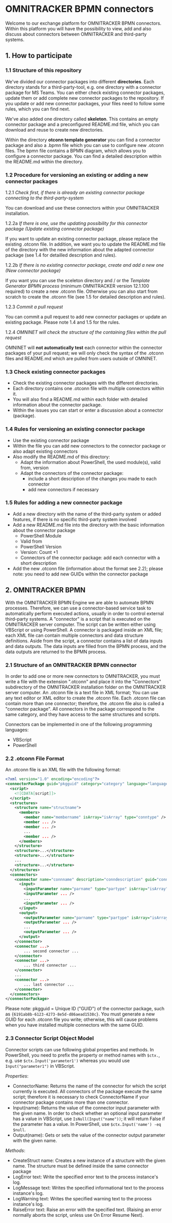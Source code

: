 # OMNITRACKER BPMN connectors

Welcome to our exchange platform for OMNITRACKER BPMN connectors. Within this platform you will have the possibility to view, add and also discuss about connectors between OMNITRACKER and third-party systems. 

 
## 1. How to participate

### 1.1 Structure of this repository

We've divided our connector packages into different **directories**. Each directory stands for a third-party-tool, e.g. one directory with a connector package for MS Teams. You can either check existing connector packages, update them or add complete new connector packages to the repository. If you update or add new connector packages, your files need to follow some rules, which you can find next.

We've also added one directory called **skeleton**. This contains an empty connector package and a preconfigured README.md file, which you can download and reuse to create new directories.

Within the directory **otconn template generator** you can find a connector package and also a .bpmn file which you can use to configure new .otconn files. The bpmn file contains a BPMN diagram, which allows you to configure a connector package. You can find a detailed description within the README.md within the directory.

### 1.2 Procedure for versioning an existing or adding a new connector packages
1.2.1 *Check first, if there is already an existing connector package connecting to the third-party-system*

You can download and use these connectors within your OMNITRACKER installation. 


1.2.2a *If there is one, use the updating possibility for this connector package (Update existing connector package)* 

If you want to update an existing connector package, please replace the existing .otconn file. In addition, we want you to update the README.md file of the directory with the new information about the adapted connector package (see 1.4 for detailled description and rules).

1.2.2b *If there is no existing connector package, create and add a new one (New connector package)* 

If you want you can use the sceleton directory and / or the *Template Generator BPMN process* (minimum OMNITRACKER version 12.1.100 required) to create a new .otconn file. Otherwise you can also start from scratch to create the .otconn file (see 1.5 for detailed description and rules).


1.2.3 *Commit a pull request*

You can commit a pull request to add new connector packages or update an existing package. Please note 1.4 and 1.5 for the rules.

1.2.4 *OMNINET will check the structure of the containing files within the pull request*

OMNINET will **not automatically test** each connector within the connector packages of your pull request; we will only check the syntax of the .otconn files and README.md which are pulled from users outside of OMNINET.


### 1.3 Check existing connector packages
- Check the existing connector packages with the different directories.
- Each directory contains one .otconn file with multiple connectors within it. 
- You will also find a README.md within each folder with detailed information about the connector package.
- Within the issues you can start or enter a discussion about a connector (package).



### 1.4 Rules for versioning an existing connector package
- Use the existing connector package
- Within the file you can add new connectors to the connector package or also adapt existing connectors
- Also modify the README.md of this directory:
    - Adapt the information about PowerShell, the used module(s), valid from, version 
    - Adapt the connectors of the connector package:
       - include a short description of the changes you made to each connector
       - add new connectors if necessary



### 1.5 Rules for adding a new connector package
- Add a new directory with the name of the third-party system or added features, if there is no specific third-party system involved
- Add a new README.md file into the directory with the basic information about the connector package
    - PowerShell Module
    - Valid from
    - PowerShell Version
    - Version: Count +1 
    - Connectors of the connector package: add each connector with a short description
- Add the new .otconn file (information about the format see 2.2); please note: you need to add new GUIDs within the connector package



## 2. OMNITRACKER BPMN
With the OMNITRACKER BPMN Engine we are able to automate BPMN processes. Therefore, we can use a connector-based service task to automatically perform executed actions, usually in order to control external third-party systems. A "connector" is a script that is executed on the OMNITRACKER server computer. The script can be written either using VBScript or using PowerShell. A connector is packaged inside an XML file; each XML file can contain multiple connectors and data structure definitions. Aside from the script, a connector contains a list of data inputs and data outputs. The data inputs are filled from the BPMN process, and the data outputs are returned to the BPMN process.

### 2.1 Structure of an OMNITRACKER BPMN connector
In order to add one or more new connectors to OMNITRACKER, you must write a file with the extension ".otconn" and place it into the "Connectors" subdirectory of the OMNITRACKER installation folder on the OMNITRACKER server computer. An .otconn file is a text file in XML format; You can use any text editor or XML editor to create the .otconn file. Each .otconn file can contain more than one connector; therefore, the .otconn file also is called a "connector package". All connectors in the package correspond to the same category, and they have access to the same structures and scripts.

Connectors can be implemented in one of the following programming languages:
- VBScript
- PowerShell

### 2.2 .otconn File Format
An .otconn file is an XML file with the following format:

```xml
<?xml version="1.0" encoding="encoding"?>
<connectorPackage guid="pkgguid" category="category" language="language">
  <script>
    <![CDATA[script]]>
  </script>
  <structures>
    <structure name="structname">
      <members>
        <member name="membername" isArray="isArray" type="conntype" />
        <member ... />
        <member ... />
        ...
        <member ... />
      </members>
    </structure>
    <structure>...</structure>
    <structure>...</structure>
    ...
    <structure>...</structure>
  </structures>
  <connectors>
    <connector name="connname" description="conndescription" guid="connguid">
      <input>
        <inputParameter name="parname" type="partype" isArray="isArray" group="group" description="description" optional="optional"/>
        <inputParameter ... />
        ...
        <inputParameter ... />
      </input>
      <output>
        <outputParameter name="parname" type="partype" isArray="isArray" group="group" description="description"/>
        <outputParameter ... />
        ...
        <outputParameter ... />
      </output>
    </connector>
    <connector ...>
        ... second connector ...
    </connector>
    <connector ...>
        ... third connector ...
    </connector>
    ...
    <connector ...>
        ... last connector ...
    </connector>
  </connectors>
</connectorPackage>
```

Please note: pkgguid = Unique ID ("GUID") of the connector package, such as `{6191ab8b-6123-4273-8e5d-d86aead1538c}`. You must generate a new GUID for each .otconn file you write; otherwise, this will cause problems when you have installed multiple connectors with the same GUID.

### 2.3 Connector Script Object Model
Connector scripts can use following global properties and methods. In PowerShell, you need to prefix the property or method names with `$ctx.`, e.g. use `$ctx.Input('parameter1')` whereas you would use `Input("parameter1")` in VBScript. 

*Properties*:
- ConnectorName: Returns the name of the connector for which the script currently is executed. All connectors of the package execute the same script; therefore it is necessary to check ConnectorName if your connector package contains more than one connector.
- Input(name): Returns the value of the connector input parameter with the given name. In order to check whether an optional input parameter has a value in VBScript, use `IsNull(Input("name"))`; it will return False if the parameter has a value. In PowerShell, use `$ctx.Input('name') -eq $null`.
- Output(name): Gets or sets the value of the connector output parameter with the given name.

*Methods*:
- CreateStruct name: Creates a new instance of a structure with the given name. The structure must be defined inside the same connector package 
- LogError text: Write the specified error text to the process instance's log.
- LogMessage text: Writes the specified informational text to the process instance's log.
- LogWarning text: Writes the specified warning text to the process instance's log.
- RaiseError text: Raise an error with the specified text. (Raising an error normally aborts the script, unless use On Error Resume Next).
